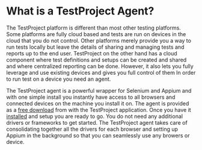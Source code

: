 # What is a TestProject Agent?

The TestProject platform is different than most other testing platforms. Some platforms are fully cloud based and tests are run on devices in the cloud that you do not control. Other platforms merely provide you a way to run tests locally but leave the details of sharing and managing tests and reports up to the end user. TestProject on the other hand has a cloud component where test definitions and setups can be created and shared and where centralized reporting can be done. However, it also lets you fully leverage and use existing devices and gives you full control of them In order to run test on a device you need an agent. 

The TestProject agent is a powerful wrapper for Selenium and Appium and with one simple install you instantly have access to all browsers and connected devices on the machine you install it on. The agent is provided as a [free download](https://app.testproject.io/#/agents) from with the TestProject application. Once you have it [installed](../getting-started/installation-and-setup.md) and setup you are ready to go. You do not need any additional drivers or frameworks to get started. The TestProject agent takes care of consolidating together all the drivers for each browser and setting up Appium in the background so that you can seamlessly use any browers or device. 

